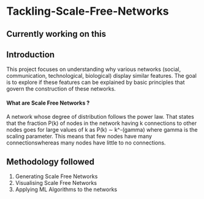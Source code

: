 # Tackling-Scale-Free-Networks
## Currently working on this
## Introduction 
This project focuses on understanding why various networks (social, communication, technological, biological) display similar features. The goal is to explore if these features can be explained by basic principles that govern the construction of these networks.

#### What are Scale Free Networks ?
A network whose degree of distribution follows the power law. That states that the fraction P(k) of nodes in the network having k connections to other nodes goes for large values of k as
P(k) ∼ k^-(gamma)
where gamma is the scaling parameter. This means that few nodes have many connectionswhereas many nodes have little to no connections.

## Methodology followed 
1. Generating Scale Free Networks
2. Visualising Scale Free Networks
3. Applying ML Algorithms to the networks
